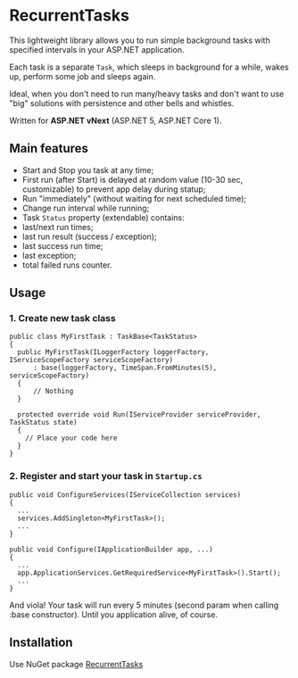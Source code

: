 # RecurrentTasks

This lightweight library allows you to run simple background tasks with specified intervals in your ASP.NET application. 

Each task is a separate `Task`, which sleeps in background for a while, wakes up, perform some job and sleeps again.

Ideal, when you don't need to run many/heavy tasks and don't want to use "big" solutions with persistence and other bells and whistles.

Written for **ASP.NET vNext** (ASP.NET 5, ASP.NET Core 1).

## Main features

* Start and Stop you task at any time;
* First run (after Start) is delayed at random value (10-30 sec, customizable) to prevent app delay during statup;
* Run "immediately" (without waiting for next scheduled time);
* Change run interval while running;
* Task `Status` property (extendable) contains:
 * last/next run times;
 * last run result (success / exception);
 * last success run time;
 * last exception;
 * total failed runs counter.

## Usage

### 1. Create new task class

    public class MyFirstTask : TaskBase<TaskStatus>
    {
      public MyFirstTask(ILoggerFactory loggerFactory, IServiceScopeFactory serviceScopeFactory)
          : base(loggerFactory, TimeSpan.FromMinutes(5), serviceScopeFactory)
      {
          // Nothing
      }
    
      protected override void Run(IServiceProvider serviceProvider, TaskStatus state)
      {
        // Place your code here
      }
    }

### 2. Register and start your task in `Startup.cs`

    public void ConfigureServices(IServiceCollection services)
    {
      ...
      services.AddSingleton<MyFirstTask>();
      ...
    }
    
    public void Configure(IApplicationBuilder app, ...)
    {
      ...
      app.ApplicationServices.GetRequiredService<MyFirstTask>().Start();
      ...
    }
  
And viola! Your task will run every 5 minutes (second param when calling :base constructor). Until you application alive, of course.


## Installation

Use NuGet package [RecurrentTasks](https://www.nuget.org/packages/RecurrentTasks/)

